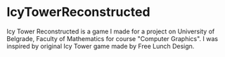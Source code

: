 # IcyTowerReconstructed
Icy Tower Reconstructed is a game I made for a project on University of Belgrade, Faculty of Mathematics for course "Computer Graphics". I was inspired by original Icy Tower game made by Free Lunch Design.
